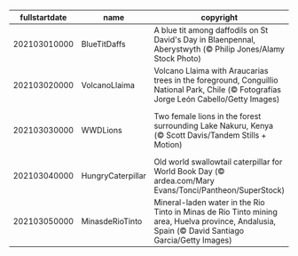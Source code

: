 |fullstartdate|name|copyright|title|image|
|--|--|--|--|--|
202103010000|BlueTitDaffs|A blue tit among daffodils on St David's Day in Blaenpennal, Aberystwyth (© Philip Jones/Alamy Stock Photo)|Daffodils on St David’s Day|![](/en-GB/2021/03/202103010000BlueTitDaffs.jpg)|
202103020000|VolcanoLlaima|Volcano Llaima with Araucarias trees in the foreground, Conguillio National Park, Chile (© Fotografías Jorge León Cabello/Getty Images)|Autumn falls in Chile|![](/en-GB/2021/03/202103020000VolcanoLlaima.jpg)|
202103030000|WWDLions|Two female lions in the forest surrounding Lake Nakuru, Kenya (© Scott Davis/Tandem Stills + Motion)|Taking pride in World Wildlife Day|![](/en-GB/2021/03/202103030000WWDLions.jpg)|
202103040000|HungryCaterpillar|Old world swallowtail caterpillar for World Book Day (© ardea.com/Mary Evans/Tonci/Pantheon/SuperStock)|A very hungry caterpillar|![](/en-GB/2021/03/202103040000HungryCaterpillar.jpg)|
202103050000|MinasdeRioTinto|Mineral-laden water in the Rio Tinto in Minas de Rio Tinto mining area, Huelva province, Andalusia, Spain (© David Santiago Garcia/Getty Images)|Reflecting on the Rio Tinto|![](/en-GB/2021/03/202103050000MinasdeRioTinto.jpg)|
